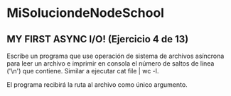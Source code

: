 # MiSoluciondeNodeSchool
 ## MY FIRST ASYNC I/O! (Ejercicio 4 de 13)  
   
  Escribe un programa que use operación de sistema de archivos asíncrona  
  para leer un archivo e imprimir en consola el número de saltos de línea  
  ('\n') que contiene. Similar a  ejecutar cat file | wc -l.  
   
  El programa recibirá la ruta al archivo como único argumento.  
